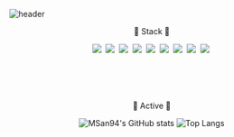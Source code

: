 
![header](https://capsule-render.vercel.app/api?color=auto&text=안드로이드&nbsp;개발자&nbsp;안명성&animation=fadeIn&fontSize=35)

<p align="center">🎠 Stack 🎠</p>
<div align="center">
    <img src="https://img.shields.io/badge/kotlin-ee0000?style=flat-square&logo=kotlin&logoColor=white"/>&nbsp;
    <img src="https://img.shields.io/badge/java-8b0000?style=flat-square&logo=java&logoColor=white"/>&nbsp;
    <img src="https://img.shields.io/badge/MySql-b8860b?style=flat-square&logo=Mysql&logoColor=white"/></a>&nbsp;
    <img src="https://img.shields.io/badge/PostgreSQL-cd853f?style=flat-square&logo=PostgreSQL&logoColor=white"/></a>&nbsp;
    <img src="https://img.shields.io/badge/node.js-41691e?style=flat-square&logo=node.js&logoColor=white"/></a>&nbsp;
    <img src="https://img.shields.io/badge/Android-3ddc84?style=flat-square&logo=Android&logoColor=white"/></a>&nbsp;
    <img src="https://img.shields.io/badge/Spring-6db33f?style=flat-square&logo=Spring&logoColor=white"/>&nbsp;
    <img src="https://img.shields.io/badge/GitHub-181717?style=flat-square&logo=GitHub&logoColor=white"/>&nbsp;
    <img src="https://img.shields.io/badge/jQuery-0769AD?style=flat-square&logo=jQuery&logoColor=white"/>&nbsp;
    </span>
</div>
<br><br>
<br><br>
<p align="center">🎠 Active 🎠</p>
<div align="center">

![MSan94's GitHub stats](https://github-readme-stats.vercel.app/api?username=MSan94&show_icons=true&theme=radical)
![Top Langs](https://github-readme-stats.vercel.app/api/top-langs/?username=MSan94&layout=compact)

</div>
